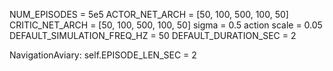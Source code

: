 NUM_EPISODES = 5e5
ACTOR_NET_ARCH = [50, 100, 500, 100, 50]
CRITIC_NET_ARCH = [50, 100, 500, 100, 50]
sigma = 0.5
action scale = 0.05
DEFAULT_SIMULATION_FREQ_HZ = 50
DEFAULT_DURATION_SEC = 2

NavigationAviary:
self.EPISODE_LEN_SEC = 2